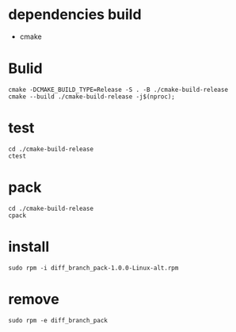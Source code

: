 # dependencies build
- cmake
# Bulid
```
cmake -DCMAKE_BUILD_TYPE=Release -S . -B ./cmake-build-release
cmake --build ./cmake-build-release -j$(nproc);
```
# test
```
cd ./cmake-build-release
ctest
```
# pack
```
cd ./cmake-build-release
cpack
```
# install
```
sudo rpm -i diff_branch_pack-1.0.0-Linux-alt.rpm
```
# remove
```
sudo rpm -e diff_branch_pack
```